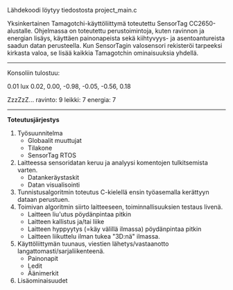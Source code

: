 Lähdekoodi löytyy tiedostosta project_main.c

Yksinkertainen Tamagotchi-käyttöliittymä toteutettu SensorTag CC2650-alustalle. Ohjelmassa on toteutettu perustoimintoja, kuten ravinnon ja energian lisäys, käyttäen painonapeista sekä kiihtyvyys- ja asentoantureista saadun datan perusteella. Kun SensorTagin valosensori rekisteröi tarpeeksi kirkasta valoa, se lisää kaikkia Tamagotchin ominaisuuksia yhdellä.

---------------------------------------------------------

Konsoliin tulostuu:

0.01 lux
0.02, 0.00, -0.98, -0.05, -0.56, 0.18

ZzzZzZ...
ravinto: 9
leikki: 7
energia: 7

---------------------------------------------------------

**Toteutusjärjestys**

1. Työsuunnitelma
    - Globaalit muuttujat
    - Tilakone
    - SensorTag RTOS
2. Laitteessa sensoridatan keruu ja analyysi komentojen tulkitsemista varten.
    - Datankeräystaskit
    - Datan visualisointi
3. Tunnistusalgoritmin toteutus C-kielellä ensin työasemalla kerättyyn dataan perustuen.
4. Toimivan algoritmin siirto laitteeseen, toiminnallisuuksien testaus livenä.
    - Laitteen liu'utus pöydänpintaa pitkin
    - Laitteen kallistus ja/tai liike
    - Laitteen hyppyytys (=käy välillä ilmassa) pöydänpintaa pitkin
    - Laitteen liikuttelu ilman tukea "3D:nä" ilmassa.
5. Käyttöliittymän tuunaus, viestien lähetys/vastaanotto langattomasti/sarjaliikenteenä.
    - Painonapit
    - Ledit
    - Äänimerkit
6. Lisäominaisuudet
